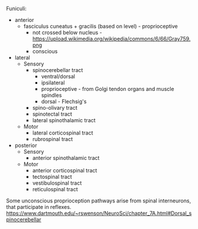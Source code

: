 Funiculi:
- anterior 
    - fasciculus cuneatus + gracilis (based on level) - proprioceptive
        - not crossed below nucleus - https://upload.wikimedia.org/wikipedia/commons/6/66/Gray759.png
        - conscious
- lateral
    - Sensory
        - spinocerebellar tract
            - ventral/dorsal 
            - ipsilateral
            - proprioceptive - from Golgi tendon organs and muscle spindles
            - dorsal - Flechsig's
        - spino-olivary tract
        - spinotectal tract
        - lateral spinothalamic tract
    - Motor
        - lateral corticospinal tract
        - rubrospinal tract
- posterior
    - Sensory
        - anterior spinothalamic tract
    - Motor
        - anterior corticospinal tract
        - tectospinal tract
        - vestibulospinal tract
        - reticulospinal tract


Some unconscious proprioception pathways arise from spinal interneurons, that participate in reflexes.
https://www.dartmouth.edu/~rswenson/NeuroSci/chapter_7A.html#Dorsal_spinocerebellar